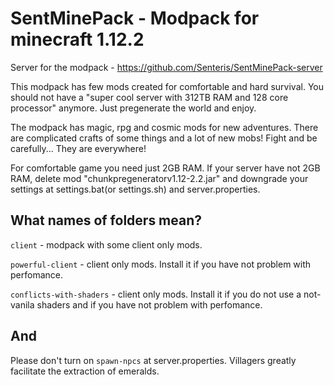 # SentMinePack - Modpack for minecraft 1.12.2


Server for the modpack - https://github.com/Senteris/SentMinePack-server


This modpack has few mods created for comfortable and hard survival. You should not have a "super cool server with 312TB RAM and 128 core processor" anymore. Just pregenerate the world and enjoy.


The modpack has magic, rpg and cosmic mods for new adventures. There are complicated crafts of some things and a lot of new mobs! Fight and be carefully... They are everywhere!


For comfortable game you need just 2GB RAM. If your server have not 2GB RAM, delete mod "chunkpregeneratorv1.12-2.2.jar" and downgrade your settings at settings.bat(or settings.sh) and server.properties.


## What names of folders mean?

`client` - modpack with some client only mods.

`powerful-client` - client only mods. Install it if you have not problem with perfomance.

`conflicts-with-shaders` - client only mods. Install it if you do not use a not-vanila shaders and if you have not problem with perfomance.


## And

Please don't turn on `spawn-npcs` at server.properties. Villagers greatly facilitate the extraction of emeralds.